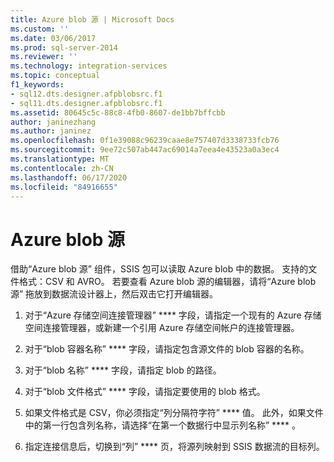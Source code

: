 ```yaml
---
title: Azure blob 源 | Microsoft Docs
ms.custom: ''
ms.date: 03/06/2017
ms.prod: sql-server-2014
ms.reviewer: ''
ms.technology: integration-services
ms.topic: conceptual
f1_keywords:
- sql12.dts.designer.afpblobsrc.f1
- sql11.dts.designer.afpblobsrc.f1
ms.assetid: 80645c5c-88c8-4fb0-8607-de1bb7bffcbb
author: janinezhang
ms.author: janinez
ms.openlocfilehash: 0f1e39088c96239caae8e757407d3338733fcb76
ms.sourcegitcommit: 9ee72c507ab447ac69014a7eea4e43523a0a3ec4
ms.translationtype: MT
ms.contentlocale: zh-CN
ms.lasthandoff: 06/17/2020
ms.locfileid: "84916655"
---
```

# <a name="azure-blob-source"></a>Azure blob 源
 借助“Azure blob 源”  组件，SSIS 包可以读取 Azure blob 中的数据。 支持的文件格式：CSV 和 AVRO。 若要查看 Azure blob 源的编辑器，请将“Azure blob 源”  拖放到数据流设计器上，然后双击它打开编辑器。  
  
1.  对于“Azure 存储空间连接管理器” **** 字段，请指定一个现有的 Azure 存储空间连接管理器，或新建一个引用 Azure 存储空间帐户的连接管理器。  
  
2.  对于“blob 容器名称” **** 字段，请指定包含源文件的 blob 容器的名称。  
  
3.  对于“blob 名称” **** 字段，请指定 blob 的路径。  
  
4.  对于“blob 文件格式” **** 字段，请指定要使用的 blob 格式。  
  
5.  如果文件格式是 CSV，你必须指定“列分隔符字符” **** 值。 此外，如果文件中的第一行包含列名称，请选择“在第一个数据行中显示列名称” **** 。  
  
6.  指定连接信息后，切换到“列” **** 页，将源列映射到 SSIS 数据流的目标列。  
  
  
